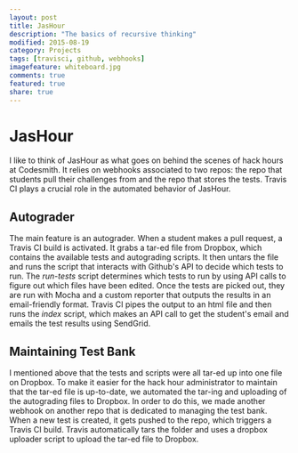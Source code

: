 ```yaml
---
layout: post
title: JasHour
description: "The basics of recursive thinking"
modified: 2015-08-19
category: Projects
tags: [travisci, github, webhooks]
imagefeature: whiteboard.jpg
comments: true
featured: true
share: true
---
```


# JasHour
I like to think of JasHour as what goes on behind the scenes of hack hours at Codesmith. It relies
on webhooks associated to two repos: the repo that students pull their challenges from and the repo
that stores the tests. Travis CI plays a crucial role in the automated behavior of JasHour.

## Autograder
The main feature is an autograder. When a student makes a pull request, a Travis CI build is
activated. It grabs a tar-ed file from Dropbox, which contains the available tests and autograding
scripts. It then untars the file and runs the script that interacts with Github's API to decide which tests to run. The
*run-tests* script determines which tests to run by using API calls to figure out which files have
been edited. Once the tests are picked out, they are run with Mocha and a custom reporter that
outputs the results in an email-friendly format. Travis CI pipes the output to an html file and
then runs the *index* script, which makes an API call to get the student's email and emails the
test results using SendGrid.

## Maintaining Test Bank
I mentioned above that the tests and scripts were all tar-ed up into one file on Dropbox. To make
it easier for the hack hour administrator to maintain that the tar-ed file is up-to-date, we
automated the tar-ing and uploading of the autograding files to Dropbox. In order to do this, we
made another webhook on another repo that is dedicated to managing the test bank. When a new test
is created, it gets pushed to the repo, which triggers a Travis CI build. Travis automatically tars
the folder and uses a dropbox uploader script to upload the tar-ed file to Dropbox.
